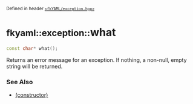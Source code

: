 <small>Defined in header [`<fkYAML/exception.hpp>`](https://github.com/fktn-k/fkYAML/blob/develop/include/fkYAML/exception.hpp)</small>

# <small>fkyaml::exception::</small>what

```cpp
const char* what();
```

Returns an error message for an exception. If nothing, a non-null, empty string will be returned.  

### **See Also**

* [(constructor)](constructor.md)